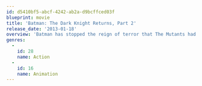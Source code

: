 ```yaml
---
id: d5410bf5-abcf-4242-ab2a-d9bcffced03f
blueprint: movie
title: 'Batman: The Dark Knight Returns, Part 2'
release_date: '2013-01-18'
overview: 'Batman has stopped the reign of terror that The Mutants had cast upon his city.  Now an old foe wants a reunion and the government wants The Man of Steel to put a stop to Batman.'
genres:
  -
    id: 28
    name: Action
  -
    id: 16
    name: Animation
---
```


